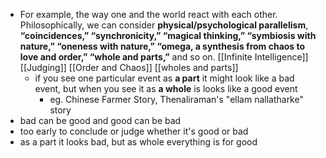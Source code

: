 - For example, the way one and the world react with each other. Philosophically, we can consider **physical/psychological parallelism**, **“coincidences,” “synchronicity,” “magical thinking,” “symbiosis with nature,” “oneness with nature,” “omega, a synthesis from chaos to love and order,” “whole and parts,”** and so on. [[Infinite Intelligence]] [[Judging]] [[Order and Chaos]] [[wholes and parts]]
    - if you see one particular event as __a part__ it might look like a bad event, but when you see it as __a whole__ is looks like a good event
        - eg. Chinese Farmer Story, Thenaliraman's "ellam nallatharke" story 
- bad can be good and good can be bad 
- too early to conclude or judge whether it's good or bad
- as a part it looks bad, but as whole everything is for good
